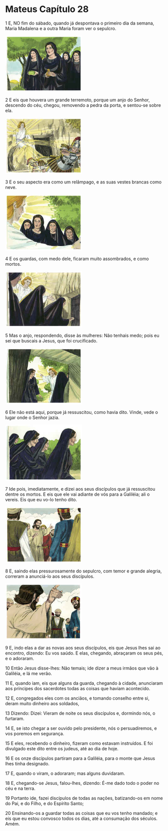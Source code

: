 # Mateus Capítulo 28

1	E, NO fim do sábado, quando já despontava o primeiro dia da semana, Maria Madalena e a outra Maria foram ver o sepulcro.

![](.img/40_Mt_28_01_RG.jpg)

2	E eis que houvera um grande terremoto, porque um anjo do Senhor, descendo do céu, chegou, removendo a pedra da porta, e sentou-se sobre ela.

![](.img/40_Mt_28_02_RG.jpg)

3	E o seu aspecto era como um relâmpago, e as suas vestes brancas como neve.

![](.img/40_Mt_28_03_RG.jpg)

4	E os guardas, com medo dele, ficaram muito assombrados, e como mortos.

![](.img/40_Mt_28_04_RG.jpg)

5	Mas o anjo, respondendo, disse às mulheres: Não tenhais medo; pois eu sei que buscais a Jesus, que foi crucificado.

![](.img/40_Mt_28_05_RG.jpg)

6	Ele não está aqui, porque já ressuscitou, como havia dito. Vinde, vede o lugar onde o Senhor jazia.

![](.img/40_Mt_28_06_RG.jpg)

7	Ide pois, imediatamente, e dizei aos seus discípulos que já ressuscitou dentre os mortos. E eis que ele vai adiante de vós para a Galiléia; ali o vereis. Eis que eu vo-lo tenho dito.

![](.img/40_Mt_28_07_RG.jpg)

8	E, saindo elas pressurosamente do sepulcro, com temor e grande alegria, correram a anunciá-lo aos seus discípulos.

![](.img/40_Mt_28_08_RG.jpg)

9	E, indo elas a dar as novas aos seus discípulos, eis que Jesus lhes sai ao encontro, dizendo: Eu vos saúdo. E elas, chegando, abraçaram os seus pés, e o adoraram.

10	Então Jesus disse-lhes: Não temais; ide dizer a meus irmãos que vão à Galiléia, e lá me verão.

11	E, quando iam, eis que alguns da guarda, chegando à cidade, anunciaram aos príncipes dos sacerdotes todas as coisas que haviam acontecido.

12	E, congregados eles com os anciãos, e tomando conselho entre si, deram muito dinheiro aos soldados,

13	Dizendo: Dizei: Vieram de noite os seus discípulos e, dormindo nós, o furtaram.

14	E, se isto chegar a ser ouvido pelo presidente, nós o persuadiremos, e vos poremos em segurança.

15	E eles, recebendo o dinheiro, fizeram como estavam instruídos. E foi divulgado este dito entre os judeus, até ao dia de hoje.

16	E os onze discípulos partiram para a Galiléia, para o monte que Jesus lhes tinha designado.

17	E, quando o viram, o adoraram; mas alguns duvidaram.

18	E, chegando-se Jesus, falou-lhes, dizendo: É-me dado todo o poder no céu e na terra.

19	Portanto ide, fazei discípulos de todas as nações, batizando-os em nome do Pai, e do Filho, e do Espírito Santo;

20	Ensinando-os a guardar todas as coisas que eu vos tenho mandado; e eis que eu estou convosco todos os dias, até a consumação dos séculos. Amém.

